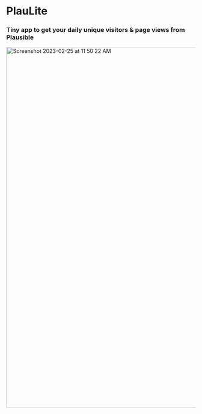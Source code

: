 # PlauLite

### Tiny app to get your daily unique visitors & page views from Plausible

<img width="960" alt="Screenshot 2023-02-25 at 11 50 22 AM" src="https://user-images.githubusercontent.com/16248707/221369714-5fc2f62c-2a1a-474d-a904-3966027eed35.png">
